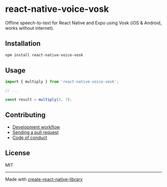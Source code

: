 # react-native-voice-vosk

Offline speech-to-text for React Native and Expo using Vosk (iOS & Android, works without internet).

## Installation


```sh
npm install react-native-voice-vosk
```


## Usage


```js
import { multiply } from 'react-native-voice-vosk';

// ...

const result = multiply(3, 7);
```


## Contributing

- [Development workflow](CONTRIBUTING.md#development-workflow)
- [Sending a pull request](CONTRIBUTING.md#sending-a-pull-request)
- [Code of conduct](CODE_OF_CONDUCT.md)

## License

MIT

---

Made with [create-react-native-library](https://github.com/callstack/react-native-builder-bob)
